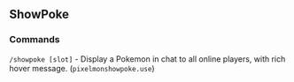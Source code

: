 ## ShowPoke
### Commands
`/showpoke [slot]` - Display a Pokemon in chat to all online players, with rich hover message. (`pixelmonshowpoke.use`)